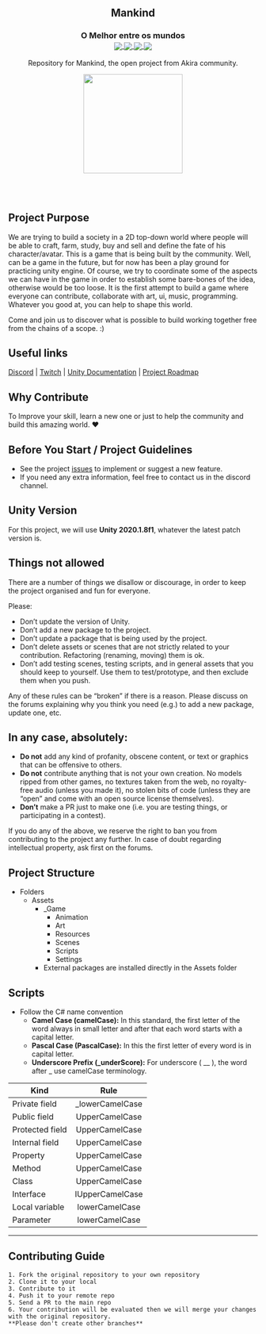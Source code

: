 <h2 align="center">
	Mankind
</h2>
<h3 align="center">
	O Melhor entre os mundos
	<br>
	<a href="https://img.shields.io/badge/type-Open Project-green">
		<img src="https://img.shields.io/badge/type-Open Project-green" align="center">
	</a>
    <a href="https://img.shields.io/github/repo-size/rsaz/mankind">
        <img src="https://img.shields.io/github/repo-size/rsaz/mankind" align="center"/>
    </a>	
    <a href="https://img.shields.io/github/contributors/rsaz/mankind.svg">
        <img src="https://img.shields.io/github/contributors/rsaz/mankind.svg" align="center"/>
    </a>
    <a href="https://img.shields.io/github/stars/rsaz/mankind?style=social">
        <img src="https://img.shields.io/github/stars/rsaz/mankind?style=social" align="center"/>
    </a>	
	<br>
</h3>

<p align="center">
	Repository for Mankind, the open project from Akira community.
</p>

<p align="center">
	<img src="https://unity3d.com/profiles/unity3d/themes/unity/images/ui/ui/unity-logo-black.svg" width="200" align="center">
</p>

<br>
<br>

## Project Purpose
We are trying to build a society in a 2D top-down world where people will be able to craft, farm, study, buy and sell and define the fate of his character/avatar.
This is a game that is being built by the community. Well, can be a game in the future, but for now has been a play ground for practicing unity engine. Of course, we try to coordinate some of the aspects we can have in the game in order to establish some bare-bones of the idea, otherwise would be too loose. It is the first attempt to build a game where everyone can contribute, collaborate with art, ui, music, programming. Whatever you good at, you can help to shape this world.

Come and join us to discover what is possible to build working together free from the chains of a scope. :)

## Useful links
[Discord](https://discord.com/invite/PyPJfGK) | [Twitch](https://www.twitch.tv/id_akira) | [Unity Documentation](https://docs.unity3d.com/Manual/index.html) | [Project Roadmap](https://github.com/rsaz/mankind/projects)


## Why Contribute
To Improve your skill, learn a new one or just to help the community and build this amazing world. ❤

## Before You Start / Project Guidelines
* See the project [issues](https://github.com/rsaz/mankind/issues) to implement or suggest a new feature.
* If you need any extra information, feel free to contact us in the discord channel.

## Unity Version
For this project, we will use **Unity 2020.1.8f1**, whatever the latest patch version is. 

## Things not allowed
There are a number of things we disallow or discourage, in order to keep the project organised and fun for everyone.

Please:
* Don’t update the version of Unity.
* Don’t add a new package to the project.
* Don’t update a package that is being used by the project.
* Don’t delete assets or scenes that are not strictly related to your contribution. Refactoring (renaming, moving) them is ok.
* Don’t add testing scenes, testing scripts, and in general assets that you should keep to yourself. Use them to test/prototype, and then exclude them when you push.

Any of these rules can be “broken” if there is a reason. Please discuss on the forums explaining why you think you need (e.g.) to add a new package, update one, etc.

## In any case, absolutely:
* **Do not** add any kind of profanity, obscene content, or text or graphics that can be offensive to others.
* **Do not** contribute anything that is not your own creation. No models ripped from other games, no textures taken from the web, no royalty-free audio (unless you made it), no stolen bits of code (unless they are “open” and come with an open source license themselves).
* **Don’t** make a PR just to make one (i.e. you are testing things, or participating in a contest).

If you do any of the above, we reserve the right to ban you from contributing to the project any further. In case of doubt regarding intellectual property, ask first on the forums.

## Project Structure
* Folders
	* Assets
		* _Game
			* Animation
			* Art
			* Resources
			* Scenes
			* Scripts
			* Settings
		* External packages are installed directly in the Assets folder
			
## Scripts
* Follow the C# name convention
	* **Camel Case (camelCase):** In this standard, the first letter of the word always in small letter and after that each word starts with a capital letter.
	* **Pascal Case (PascalCase):** In this the first letter of every word is in capital letter.
	* **Underscore Prefix (_underScore):** For underscore ( __ ), the word after _ use camelCase terminology.

| Kind        	     | Rule             |        
| -------------------|:----------------:|
| Private field      | _lowerCamelCase  |
| Public field       |  UpperCamelCase  |
| Protected field    |  UpperCamelCase  |
| Internal field     |  UpperCamelCase  |
| Property           |  UpperCamelCase  |
| Method             |  UpperCamelCase  |
| Class              |  UpperCamelCase  |
| Interface          | IUpperCamelCase  |
| Local variable     |  lowerCamelCase  |
| Parameter          |  lowerCamelCase  |

___

## Contributing Guide
```
1. Fork the original repository to your own repository
2. Clone it to your local
3. Contribute to it
4. Push it to your remote repo
5. Send a PR to the main repo
6. Your contribution will be evaluated then we will merge your changes with the original repository.
**Please don't create other branches**

